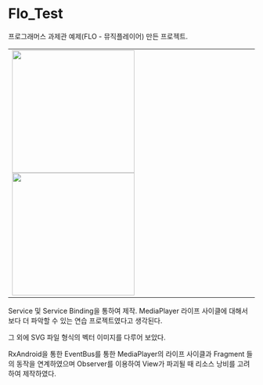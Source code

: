 # Flo_Test

프로그래머스 과제관 예제(FLO - 뮤직플레이어) 만든 프로젝트.

<table>
  <td> 
    <img src="https://user-images.githubusercontent.com/44638291/102849381-60fef880-445a-11eb-98d5-8b525af610ca.jpg" width="250"> 
    <img src="https://user-images.githubusercontent.com/44638291/102849459-8c81e300-445a-11eb-8795-701f3f6f957d.jpg" width="250"> 
  </td>
</table>

Service 및 Service Binding을 통하여 제작.
MediaPlayer 라이프 사이클에 대해서 보다 더 파악할 수 있는 연습 프로젝트였다고 생각된다.

그 외에 SVG 파일 형식의 벡터 이미지를 다루어 보았다.

RxAndroid을 통한 EventBus를 통한 MediaPlayer의 라이프 사이클과 Fragment 들의 동작을 연계하였으며
Observer를 이용하여 View가 파괴될 때 리소스 낭비를 고려하여 제작하였다.


